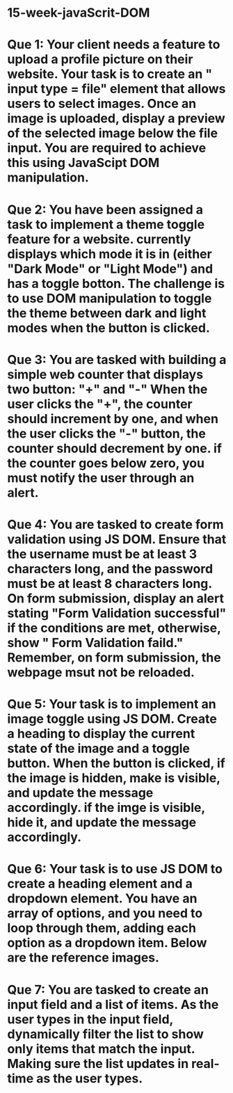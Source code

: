 # 15-week-javaScrit-DOM

# Que 1: Your client needs a feature to upload a profile picture on their website. Your task is to create an " input type = file" element that allows users to select images. Once an image is uploaded, display a preview of the selected image below the file input. You are required to achieve this using JavaScipt DOM manipulation.

# Que 2: You have been assigned a task to implement a theme toggle feature for a website. currently displays which mode it is in (either "Dark Mode" or "Light Mode") and has a toggle botton. The challenge is to use DOM manipulation to toggle the theme between dark and light modes when the button is clicked.

# Que 3: You are tasked with building a simple web counter that displays two button: "+" and "-" When the user clicks the "+", the counter should increment by one, and when the user clicks the "-" button, the counter should decrement by one. if the counter goes below zero, you must notify the user through an alert.

# Que 4: You are tasked to create form validation using JS DOM. Ensure that the username must be at  least 3 characters long, and the password must be at least 8 characters long. On form submission, display an alert stating "Form Validation successful" if the conditions are met, otherwise, show " Form Validation faild." Remember, on form submission, the webpage msut not be reloaded.

# Que 5: Your task is to implement an image toggle using JS DOM. Create a heading to display the current state of the image and a toggle button. When the button is clicked, if the image is hidden, make is visible, and update the message accordingly. if the imge is visible, hide it,  and update the message accordingly.

# Que 6: Your task is to use JS DOM to create a heading element and a dropdown element. You have an array of options, and you need to loop through them, adding each option as a dropdown item. Below are the reference images.

# Que 7: You are tasked to create an input field and a list of items. As the user types in the input field, dynamically filter the list to show only items that match the input. Making sure the list updates in real-time as the user types.